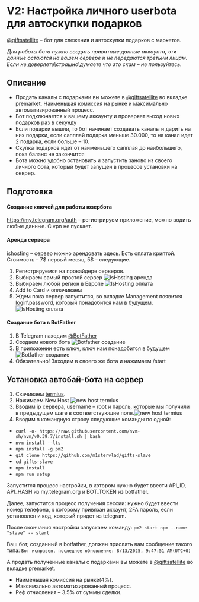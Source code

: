 # V2: Настройка личного userbota для автоскупки подарков
[@giftsatellite](https://t.me/giftsatellite) – бот для слежения и автоскупки подарков с маркетов.

*Для работы бота нужно вводить приватные данные аккаунта, эти данные остаются на вашем сервере и не передаются третьим лицам. Если не доверяете\страшно\думаете что это скам – не пользуйтесь.*

## Описание
- Продать каналы с подарками вы можете в [@giftsatellite](https://t.me/giftsatellite) во вкладке premarket. Наименьшая комиссия на рынке и максимально автоматизированный процесс.
- Бот подключается к вашему аккаунту и проверяет выход новых подарков раз в секунду
- Если подарки вышли, то бот начинает создавать каналы и дарить на них подарки, если сапплай подарка меньше 30.000, то на канал идет 2 подарка, если больше – 10.
- Скупка подарков идет от наименьшего сапплая до наибольшего, пока баланс не закончится
- Бота можно удобно остановить и запустить заново из своего личного бота, который будет запущен в процессе установки на севрер.

## Подготовка

#### Создание ключей для работы юзербота
https://my.telegram.org/auth – регистрируем приложение, можно водить любые данные. С vpn не пускает.

#### Аренда сервера
[ishosting](https://ishosting.com/affiliate/NTk3NiM2) – сервер можно арендовать здесь. Есть оплата криптой. Стоимость – 7\$ первый месяц, 5\$ – следующие.
1. Регистрируемся на провайдере серверов.
2. Выбираем самый простой сервер ![IsHosting аренда](/app/public/1.png)
3. Выбираем любой регион в Европе  ![IsHosting оплата](/app/public/2.png)
4. Add to Card и оплачиваем
5. Ждем пока сервер запустится, во вкладке Management появится login\password, который понадобится нам в будущем.![IsHosting оплата](/app/public/3.png)

#### Создание бота в BotFather
1. В Telegram находим [@BotFather](https://t.me/botfather)
2. Создаем нового бота ![Botfather создание](/app/public/4.png)
3. В приложении есть ключ, ключ нам понадобится в будущем ![Botfather создание](/app/public/5.png)
4. Обязательно! Заходим в своего же бота и нажимаем /start

## Установка автобай-бота на сервер
1. Скачиваем [termius](https://termius.com/index.html).
2. Нажимаем New Host ![new host termius](/app/public/6.png)
3. Вводим ip сервера, username – root и пароль, которые мы получили в предыдущем шаге в соответствующие поля.![new host termius](/app/public/7.png)
4. Вводим в командную строку следующие команды по одной:
- ```curl -o- https://raw.githubusercontent.com/nvm-sh/nvm/v0.39.7/install.sh | bash```
- ```nvm install --lts```
- ```npm install -g pm2```
- ```git clone https://github.com/m1stervlad/gifts-slave```
- ```cd gifts-slave```
- ```npm install```
- ```npm run setup```

Запустится процесс настройки, в котором нужно будет ввести API_ID, API_HASH из my.telegram.org и BOT_TOKEN из botfather.

Далее, запустится процесс получения сессии: нужно будет ввести номер телефона, к которому привязан аккаунт, 2FA пароль, если установлен и код, который придет из telegram.

После окончания настройки запускаем команду:
```pm2 start npm --name "slave" -- start```

Ваш бот, созданный в botfather, должен прислать вам сообщение такого типа:
```Бот исправен, последнее обновление: 8/13/2025, 9:47:51 AM(UTC+0)```

А продать полученные каналы с подарками вы можете в [@giftsatellite](https://t.me/giftsatellite) во вкладке premarket.
- Наименьшая комиссия на рынке(4%).
- Максимально автоматизированный процесс.
- Реф отчисления – 3.5% от суммы сделки.
